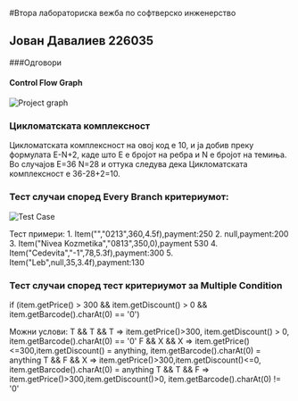 #Втора лабораториска вежба по софтверско инженерство

## Јован Давалиев 226035

###Одговори

#### Control Flow Graph 

 ![Project graph](https://drive.google.com/file/d/1deAU837j8UIr82qma_fnWt6Zhoj_3XlW/view)

### Цикломатската комплексност

  Цикломатската комплексност на овој код е 10, и  ја добив преку формулата E-N+2, каде што E е бројот на ребра и N е бројот на темиња. Во случајoв E=36 N=28 и оттука следува дека Цикломатската комплексност е 36-28+2=10.

### Тест случаи според Every Branch критериумот:

![Test Case](https://drive.google.com/file/d/1mwBNV8FhKZVXVF-Z_6SATXy1fs1wmIkX/view)

Тест примери:
     1. Item("","0213",360,4.5f),payment:250
     2. null,payment:200
     3. Item("Nivea Kozmetika","0813",350,0),payment 530
     4. Item("Cedevita","-1",78,5.3f),payment:300
     5. Item("Leb",null,35,3.4f),payment:130

### Тест случаи според тест критериумот за  Multiple Condition 

 if (item.getPrice() > 300 && item.getDiscount() > 0 && item.getBarcode().charAt(0) == '0')
 
Можни услови:
	Т && T && T => item.getPrice()>300, item.getDiscount() > 0, item.getBarcode().charAt(0) == '0'
	F && X && X => item.getPrice()<=300,item.getDiscount() = anything, item.getBarcode().charAt(0) = anything
        T && F && X => item.getPrice()>300,item.getDiscount()<=0, item.getBarcode().charAt(0) = anything
        T && T && F => item.getPrice()>300,item.getDiscount()>0, item.getBarcode().charAt(0) != '0'